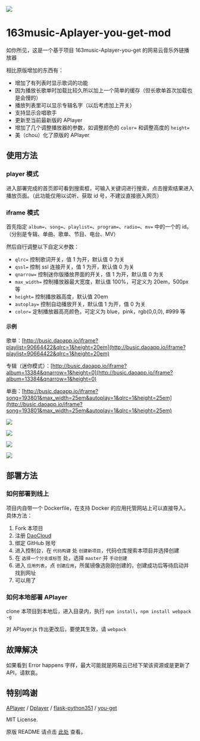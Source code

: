 ![](http://labimg.qiniudn.com/Busic/3.png)

# 163music-Aplayer-you-get-mod

如你所见，这是一个基于项目 163music-Aplayer-you-get 的网易云音乐外链播放器

相比原版增加的东西有：

- 增加了有列表时显示歌词的功能
- 因为播放长歌单时加载比较久所以加上一个简单的缓存（但长歌单首次加载也是会慢的）
- 播放列表里可以显示专辑名字（以后考虑加上开关）
- 支持显示合唱歌手
- 更新至当前最新版的 APlayer
- 增加了几个调整播放器的参数，如调整颜色的 `color=` 和调整高度的 `height=`
- 美（chou）化了原版的 APlayer

## 使用方法

### player 模式

进入部署完成的首页即可看到搜索框，可输入关键词进行搜索，点击搜索结果进入播放页面。（此功能仅用以试听、获取 id 号，不建议直接嵌入网页）

### iframe 模式

首先指定 `album=`、`song=`、`playlist=`、`program=`、`radio=`、`mv=` 中的一个的 id。（分别是专辑、单曲、歌单、节目、电台、MV）

然后自行调整以下自定义参数：

- `qlrc=` 控制歌词开关，值 1 为开，默认值 0 为关
- `qssl=` 控制 ssl 连接开关，值 1 为开，默认值 0 为关
- `qnarrow=` 控制迷你版播放界面的开关，值 1 为开，默认值 0 为关
- `max_width=` 控制播放器最大宽度，默认值 100%，可定义为 20em，500px 等
- `height=` 控制播放器高度，默认值 20em
- `autoplay=` 控制自动播放开关，默认值 1 为开，值 0 为关
- `color=` 定制播放器高亮颜色，可定义为 blue，pink，rgb(0,0,0), #999 等

#### 示例

歌单：[http://busic.daoapp.io/iframe?playlist=90664422&qlrc=1&height=20em](http://busic.daoapp.io/iframe?playlist=90664422&qlrc=1&height=20em)

专辑（迷你模式）：[http://busic.daoapp.io/iframe?album=13384&qnarrow=1&height=0](http://busic.daoapp.io/iframe?album=13384&qnarrow=1&height=0)

单曲：[http://busic.daoapp.io/iframe?song=193801&max_width=25em&autoplay=1&qlrc=1&height=25em](http://busic.daoapp.io/iframe?song=193801&max_width=25em&autoplay=1&qlrc=1&height=25em)

[![](http://labimg.qiniudn.com/Busic/4.png)](http://labimg.qiniudn.com/Busic/4.png)

[![](http://labimg.qiniudn.com/Busic/5.png)](http://labimg.qiniudn.com/Busic/5.png)

[![](http://labimg.qiniudn.com/Busic/6.png)](http://labimg.qiniudn.com/Busic/6.png)

[![](http://labimg.qiniudn.com/Busic/7.png)](http://labimg.qiniudn.com/Busic/7.png)

## 部署方法

### 如何部署到线上

项目内自带一个 Dockerfile，在支持 Docker 的应用托管网站上可以直接导入。具体方法：

1. Fork 本项目
1. 注册 [DaoCloud](http://daocloud.io)
2. 绑定 GitHub 账号
3. 进入控制台，在 `代码构建` 处 `创建新项目`，代码仓库搜索本项目并选择创建
4. 在 `选择一个分支或标签` 处，选择 `master` 并 `手动创建`
5. 进入 `应用列表`，点 `创建应用`，所属镜像选刚刚创建的，创建成功后等待启动并找到网址
6. 可以用了

### 如何本地部署 APlayer

clone 本项目到本地后，进入目录内，执行 `npm install`，`npm install webpack -g`

对 APlayer.js 作出更改后，要使其生效，请 `webpack`

## 故障解决

如果看到 Error happens 字样，最大可能就是网易云已经下架该资源或是更新了 API，请默哀。

## 特别鸣谢

[APlayer](http://aplayer.js.org/) / [Dplayer](https://github.com/DIYgod/DPlayer) / [flask-python351](https://hub.docker.com/r/yuxio/flask-python351/) / [you-get](https://you-get.org/)

MIT License.

原版 README 请点击 [此处](https://github.com/YUX-IO/163music-APlayer-you-get-docker/blob/master/README.md) 查看。